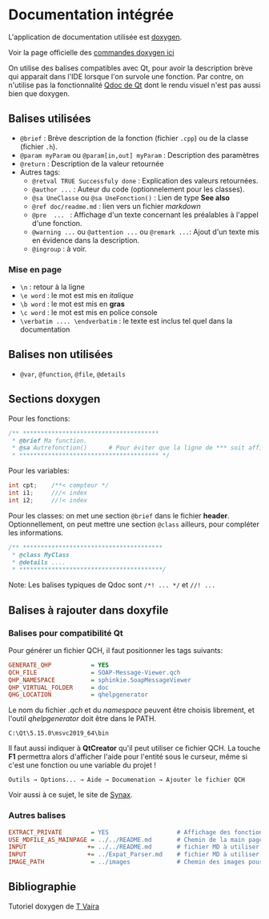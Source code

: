# Documentation intégrée

L'application de documentation utilisée est [doxygen](https://www.doxygen.nl).

Voir la page officielle des [commandes doxygen ici](https://www.doxygen.nl/manual/index.html)

On utilise des balises compatibles avec Qt, pour avoir la description brève qui apparait dans l'IDE lorsque l'on survole une fonction.
Par contre, on n'utilise pas la fonctionnalité [Qdoc de Qt](https://doc.qt.io/qt-5/qdoc-guide-writing.html) dont le rendu visuel n'est pas aussi bien que doxygen.

## Balises utilisées

* `@brief` : Brève description de la fonction (fichier `.cpp`) ou de la classe (fichier `.h`).
* `@param myParam`  ou `@param[in,out] myParam` : Description des paramètres
* `@return` : Description de la valeur retournée
* Autres tags:
  * `@retval TRUE Successfuly done` : Explication des valeurs retournées.
  * `@author ...` : Auteur du code (optionnelement pour les classes).
  * `@sa UneClasse` ou `@sa UneFonction()` : Lien de type **See also**
  * `@ref doc/readme.md` : lien vers un fichier *markdown*
  * `@pre  ... ` : Affichage d'un texte concernant les préalables à l'appel d'une fonction.
  * `@warning ...` ou `@attention ...` ou `@remark ...`: Ajout d'un texte mis en évidence dans la description.
  * `@ingroup` : à voir. 


### Mise en page

* `\n` : retour à la ligne
* `\e word` : le mot est mis en *italique*
* `\b word` : le mot est mis en **gras**
* `\c word` : le mot est mis en police console
* `\verbatim .... \endverbatim` : le texte est inclus tel quel dans la documentation 


## Balises non utilisées

* `@var`, `@function`, `@file`, `@details`


## Sections doxygen

Pour les fonctions:
```c++
/** **************************************
 * @brief Ma function.
 * @sa Autrefonction()      # Pour éviter que la ligne de *** soit affichée par Qt.
 * *************************************** */ 
```

Pour les variables:
```c++
int cpt;    /**< compteur */
int i1;     ///< index
int i2;     //!< index
```

Pour les classes: on met une section `@brief` dans le fichier **header**. Optionnellement, on peut mettre une section `@class` ailleurs, pour compléter les informations.
```c++
/** ***************************************
 * @class MyClass
 * @details ....
 * ****************************************/ 
```

Note: Les balises typiques de Qdoc sont `/*! ... */`  et `//! ...`


## Balises à rajouter dans doxyfile

### Balises pour compatibilité Qt

Pour générer un fichier QCH, il faut positionner les tags suivants:

```ini
GENERATE_QHP           = YES
QCH_FILE               = SOAP-Message-Viewer.qch
QHP_NAMESPACE          = sphinkie.SoapMessageViewer
QHP_VIRTUAL_FOLDER     = doc
QHG_LOCATION           = qhelpgenerator
```

Le nom du fichier *.qch* et du *namespace* peuvent être choisis librement, et l'outil *qhelpgenerator* doit être dans le PATH.

```
C:\Qt\5.15.0\msvc2019_64\bin
```
Il faut aussi indiquer à **QtCreator** qu'il peut utiliser ce fichier QCH. La touche **F1** permettra alors d'afficher l'aide pour l'entité sous le curseur, même si c'est une fonction ou une variable du projet !

```
Outils → Options... → Aide → Documenation → Ajouter le fichier QCH
```

Voir aussi à ce sujet, le site de [Synax](https://www.sinax.be/blog/software-development/display-doxygen-generated-docs-in-qt-creator.html).

### Autres balises

```ini
EXTRACT_PRIVATE        = YES                   # Affichage des fonctions et variables privées dans la documentation
USE_MDFILE_AS_MAINPAGE = ../../README.md       # Chemin de la main page
INPUT                 += ../../README.md       # fichier MD à utiliser dans la doc ("related pages")
INPUT                 += ../Expat_Parser.md    # fichier MD à utiliser dans la doc ("related pages")
IMAGE_PATH             = ../images             # Chemin des images pour la doc
```



## Bibliographie

Tutoriel doxygen de [T Vaira]( http://tvaira.free.fr/projets/activites/activite-documentation-doxygen.html)



